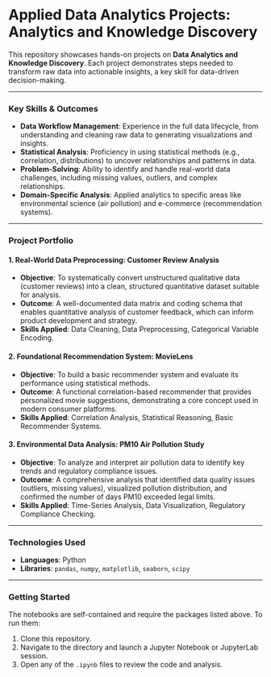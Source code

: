 # Applied Data Analytics Projects: Analytics and Knowledge Discovery

This repository showcases hands-on projects on **Data Analytics and Knowledge Discovery**. Each project demonstrates steps needed to transform raw data into actionable insights, a key skill for data-driven decision-making.

---

### Key Skills & Outcomes

- **Data Workflow Management**: Experience in the full data lifecycle, from understanding and cleaning raw data to generating visualizations and insights.
- **Statistical Analysis**: Proficiency in using statistical methods (e.g., correlation, distributions) to uncover relationships and patterns in data.
- **Problem-Solving**: Ability to identify and handle real-world data challenges, including missing values, outliers, and complex relationships.
- **Domain-Specific Analysis**: Applied analytics to specific areas like environmental science (air pollution) and e-commerce (recommendation systems).

---

### Project Portfolio

#### 1. Real-World Data Preprocessing: Customer Review Analysis
- **Objective**: To systematically convert unstructured qualitative data (customer reviews) into a clean, structured quantitative dataset suitable for analysis.
- **Outcome**: A well-documented data matrix and coding schema that enables quantitative analysis of customer feedback, which can inform product development and strategy.
- **Skills Applied**: Data Cleaning, Data Preprocessing, Categorical Variable Encoding.

#### 2. Foundational Recommendation System: MovieLens
- **Objective**: To build a basic recommender system and evaluate its performance using statistical methods.
- **Outcome**: A functional correlation-based recommender that provides personalized movie suggestions, demonstrating a core concept used in modern consumer platforms.
- **Skills Applied**: Correlation Analysis, Statistical Reasoning, Basic Recommender Systems.

#### 3. Environmental Data Analysis: PM10 Air Pollution Study
- **Objective**: To analyze and interpret air pollution data to identify key trends and regulatory compliance issues.
- **Outcome**: A comprehensive analysis that identified data quality issues (outliers, missing values), visualized pollution distribution, and confirmed the number of days PM10 exceeded legal limits.
- **Skills Applied**: Time-Series Analysis, Data Visualization, Regulatory Compliance Checking.

---

### Technologies Used

- **Languages**: Python
- **Libraries**: `pandas`, `numpy`, `matplotlib`, `seaborn`, `scipy`

***

### Getting Started

The notebooks are self-contained and require the packages listed above. To run them:

1.  Clone this repository.
2.  Navigate to the directory and launch a Jupyter Notebook or JupyterLab session.
3.  Open any of the `.ipynb` files to review the code and analysis.